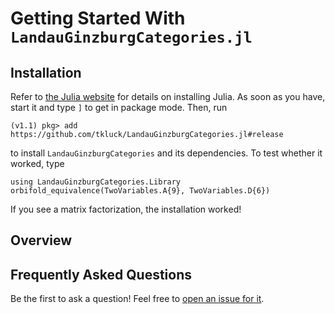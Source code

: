 # Getting Started With `LandauGinzburgCategories.jl`

## Installation

Refer to [the Julia website](https://julialang.org/downloads/) for details on
installing Julia. As soon as you have, start it and type `]` to get in
package mode. Then, run
```julia-repl
(v1.1) pkg> add https://github.com/tkluck/LandauGinzburgCategories.jl#release
```
to install `LandauGinzburgCategories` and its dependencies. To test whether it worked,
type

```@repl getting-started
using LandauGinzburgCategories.Library
orbifold_equivalence(TwoVariables.A{9}, TwoVariables.D{6})
```
If you see a matrix factorization, the installation worked!

## Overview



## Frequently Asked Questions

Be the first to ask a question! Feel free to [open an issue for it](https://github.com/tkluck/LandauGinzburgCategories.jl/issues/new).
